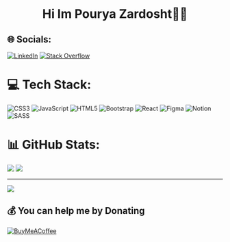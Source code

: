 <h1 align="center">Hi Im Pourya Zardosht👋🏻</h1>


## 🌐 Socials:
[![LinkedIn](https://img.shields.io/badge/LinkedIn-%230077B5.svg?logo=linkedin&logoColor=white)](https://linkedin.com/in/pouryazardosht) [![Stack Overflow](https://img.shields.io/badge/-Stackoverflow-FE7A16?logo=stack-overflow&logoColor=white)](https://stackoverflow.com/users/21052195) 

# 💻 Tech Stack:
![CSS3](https://img.shields.io/badge/css3-%231572B6.svg?style=for-the-badge&logo=css3&logoColor=white) ![JavaScript](https://img.shields.io/badge/javascript-%23323330.svg?style=for-the-badge&logo=javascript&logoColor=%23F7DF1E) ![HTML5](https://img.shields.io/badge/html5-%23E34F26.svg?style=for-the-badge&logo=html5&logoColor=white) ![Bootstrap](https://img.shields.io/badge/bootstrap-%23563D7C.svg?style=for-the-badge&logo=bootstrap&logoColor=white) ![React](https://img.shields.io/badge/react-%2320232a.svg?style=for-the-badge&logo=react&logoColor=%2361DAFB) 	![Figma](https://img.shields.io/badge/figma-%23F24E1E.svg?style=for-the-badge&logo=figma&logoColor=white) ![Notion](https://img.shields.io/badge/Notion-%23000000.svg?style=for-the-badge&logo=notion&logoColor=white) ![SASS](https://img.shields.io/badge/SASS-hotpink.svg?style=for-the-badge&logo=SASS&logoColor=white)
# 📊 GitHub Stats:
![](https://github-readme-stats.vercel.app/api?username=pouryazardosht&theme=react&hide_border=true&include_all_commits=false&count_private=false)
![](https://github-readme-stats.vercel.app/api/top-langs/?username=pouryazardosht&theme=react&hide_border=true&include_all_commits=false&count_private=false&layout=compact)

---
[![](https://visitcount.itsvg.in/api?id=pouryazardosht&icon=0&color=12)](https://visitcount.itsvg.in)

  ## 💰 You can help me by Donating
  [![BuyMeACoffee](https://img.shields.io/badge/Buy%20Me%20a%20Coffee-ffdd00?style=for-the-badge&logo=buy-me-a-coffee&logoColor=black)](https://buymeacoffee.com/pouryazardosht) 

  
<!-- Proudly created with GPRM ( https://gprm.itsvg.in ) -->
